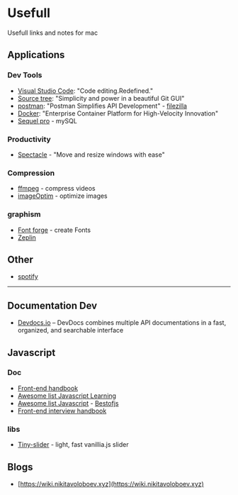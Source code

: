 # Usefull 

Usefull links and notes for mac

## Applications

### Dev Tools
 - [Visual Studio Code](https://code.visualstudio.com/): "Code editing.Redefined."
 - [Source tree](https://www.sourcetreeapp.com/): "Simplicity and power in a beautiful Git GUI"
 - [postman](https://www.getpostman.com/): "Postman Simplifies API Development"
 - [filezilla](https://filezilla-project.org/)
 - [Docker](https://www.docker.com/): "Enterprise Container Platform for High-Velocity Innovation"
 - [Sequel pro](https://sequelpro.com/download) - mySQL 
 
 ### Productivity 
 - [Spectacle](https://www.spectacleapp.com/) - "Move and resize windows with ease"
 
### Compression
 - [ffmpeg](https://ffmpeg.org/) - compress videos
 - [imageOptim](https://imageoptim.com/fr) - optimize images

### graphism
 - [Font forge](http://fontforge.github.io/) - create Fonts
 - [Zeplin](https://zpl.io/download-mac)

## Other
 - [spotify](https://www.spotify.com/fr/)

---

## Documentation Dev 
 - [Devdocs.io](https://devdocs.io) – DevDocs combines multiple API documentations in a fast, organized, and searchable interface

## Javascript
### Doc
 - [Front-end handbook](https://frontendmasters.com/books/front-end-handbook/2019/#3.1)
 - [ Awesome list Javascript Learning ](https://github.com/micromata/awesome-javascript-learning) 
 - [ Awesome list Javascript](https://github.com/sorrycc/awesome-javascript)
 - [Bestofjs](https://bestofjs.org/projects)
 - [Front-end interview handbook](https://github.com/yangshun/front-end-interview-handbook)
 
### libs
 - [Tiny-slider](https://github.com/ganlanyuan/tiny-slider) - light, fast vanillia.js slider
 
 
## Blogs
 - [https://wiki.nikitavoloboev.xyz](https://wiki.nikitavoloboev.xyz)
